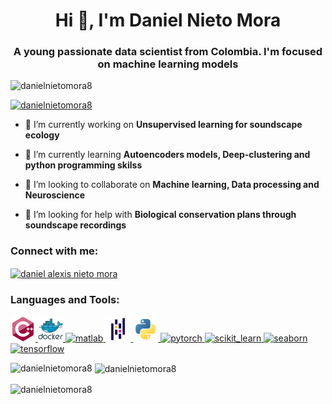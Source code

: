 <h1 align="center">Hi 👋, I'm Daniel Nieto Mora</h1>
<h3 align="center">A young passionate data scientist from Colombia. I'm focused on machine learning models</h3>

<p align="left"> <img src="https://komarev.com/ghpvc/?username=danielnietomora8&label=Profile%20views&color=0e75b6&style=flat" alt="danielnietomora8" /> </p>

<p align="left"> <a href="https://github.com/ryo-ma/github-profile-trophy"><img src="https://github-profile-trophy.vercel.app/?username=danielnietomora8" alt="danielnietomora8" /></a> </p>

- 🔭 I’m currently working on **Unsupervised learning for soundscape ecology**

- 🌱 I’m currently learning **Autoencoders models, Deep-clustering and python programming skilss**

- 👯 I’m looking to collaborate on **Machine learning, Data processing and Neuroscience**

- 🤝 I’m looking for help with **Biological conservation plans through soundscape recordings**

<h3 align="left">Connect with me:</h3>
<p align="left">
<a href="https://linkedin.com/in/daniel alexis nieto mora" target="blank"><img align="center" src="https://raw.githubusercontent.com/rahuldkjain/github-profile-readme-generator/master/src/images/icons/Social/linked-in-alt.svg" alt="daniel alexis nieto mora" height="30" width="40" /></a>
</p>

<h3 align="left">Languages and Tools:</h3>
<p align="left"> <a href="https://www.w3schools.com/cpp/" target="_blank" rel="noreferrer"> <img src="https://raw.githubusercontent.com/devicons/devicon/master/icons/cplusplus/cplusplus-original.svg" alt="cplusplus" width="40" height="40"/> </a> <a href="https://www.docker.com/" target="_blank" rel="noreferrer"> <img src="https://raw.githubusercontent.com/devicons/devicon/master/icons/docker/docker-original-wordmark.svg" alt="docker" width="40" height="40"/> </a> <a href="https://www.mathworks.com/" target="_blank" rel="noreferrer"> <img src="https://upload.wikimedia.org/wikipedia/commons/2/21/Matlab_Logo.png" alt="matlab" width="40" height="40"/> </a> <a href="https://pandas.pydata.org/" target="_blank" rel="noreferrer"> <img src="https://raw.githubusercontent.com/devicons/devicon/2ae2a900d2f041da66e950e4d48052658d850630/icons/pandas/pandas-original.svg" alt="pandas" width="40" height="40"/> </a> <a href="https://www.python.org" target="_blank" rel="noreferrer"> <img src="https://raw.githubusercontent.com/devicons/devicon/master/icons/python/python-original.svg" alt="python" width="40" height="40"/> </a> <a href="https://pytorch.org/" target="_blank" rel="noreferrer"> <img src="https://www.vectorlogo.zone/logos/pytorch/pytorch-icon.svg" alt="pytorch" width="40" height="40"/> </a> <a href="https://scikit-learn.org/" target="_blank" rel="noreferrer"> <img src="https://upload.wikimedia.org/wikipedia/commons/0/05/Scikit_learn_logo_small.svg" alt="scikit_learn" width="40" height="40"/> </a> <a href="https://seaborn.pydata.org/" target="_blank" rel="noreferrer"> <img src="https://seaborn.pydata.org/_images/logo-mark-lightbg.svg" alt="seaborn" width="40" height="40"/> </a> <a href="https://www.tensorflow.org" target="_blank" rel="noreferrer"> <img src="https://www.vectorlogo.zone/logos/tensorflow/tensorflow-icon.svg" alt="tensorflow" width="40" height="40"/> </a> </p>

<p><img align="left" src="https://github-readme-stats.vercel.app/api/top-langs?username=danielnietomora8&show_icons=true&locale=en&layout=compact" alt="danielnietomora8" /></p>

<p>&nbsp;<img align="center" src="https://github-readme-stats.vercel.app/api?username=danielnietomora8&show_icons=true&locale=en" alt="danielnietomora8" /></p>

<p><img align="center" src="https://github-readme-streak-stats.herokuapp.com/?user=danielnietomora8&" alt="danielnietomora8" /></p>

